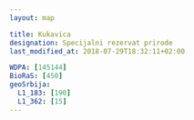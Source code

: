 ```yaml
---
layout: map

title: Kukavica
designation: Specijalni rezervat prirode
last_modified_at: 2018-07-29T18:32:11+02:00

WDPA: [145144]
BioRaS: [450]
geoSrbija:
  L1_183: [190]
  L1_362: [15]
---
```

